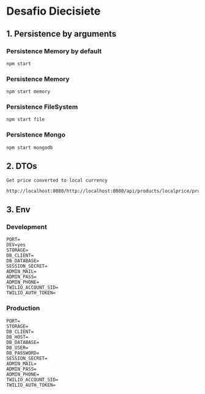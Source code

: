 # Desafio Diecisiete

## 1. Persistence by arguments

### Persistence Memory by default

```
npm start
```

### Persistence Memory

```
npm start memory
```

### Persistence FileSystem

```
npm start file
```

### Persistence Mongo

```
npm start mongodb
```

## 2. DTOs

`Get price converted to local currency`

```
http://localhost:8080/http://localhost:8080/api/products/localprice/products
```

## 3. Env

### Development

```
PORT=
DEV=yes
STORAGE=
DB_CLIENT=
DB_DATABASE=
SESSION_SECRET=
ADMIN_MAIL=
ADMIN_PASS=
ADMIN_PHONE=
TWILIO_ACCOUNT_SID=
TWILIO_AUTH_TOKEN=
```

### Production

```
PORT=
STORAGE=
DB_CLIENT=
DB_HOST=
DB_DATABASE=
DB_USER=
DB_PASSWORD=
SESSION_SECRET=
ADMIN_MAIL=
ADMIN_PASS=
ADMIN_PHONE=
TWILIO_ACCOUNT_SID=
TWILIO_AUTH_TOKEN=
```
